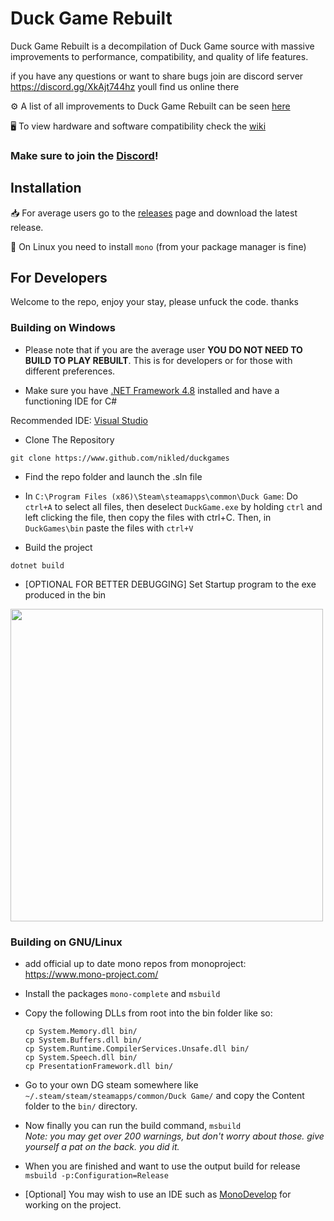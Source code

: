 # Duck Game Rebuilt
Duck Game Rebuilt is a decompilation of Duck Game source with massive improvements to performance, compatibility, and quality of life features.


if you have any questions or want to share bugs join are discord server https://discord.gg/XkAjt744hz youll find us online there

⚙️ A list of all improvements to Duck Game Rebuilt can be seen [here](https://github.com/TheFlyingFoool/DuckGameRebuilt/wiki/Changelog)

🖥️ To view hardware and software compatibility check the [wiki](https://github.com/TheFlyingFoool/DuckGameRebuilt/wiki/Architectures-and-Devices)

### Make sure to join the [Discord](https://discord.gg/XkAjt744hz)!

## Installation

📥 For average users go to the [releases](https://github.com/TheFlyingFoool/DuckGameRebuilt/releases) page and download the latest release.

🐧 On Linux you need to install `mono` (from your package manager is fine)

## For Developers
Welcome to the repo, enjoy your stay, please unfuck the code. thanks

### Building on Windows

* Please note that if you are the average user **YOU DO NOT NEED TO BUILD TO PLAY REBUILT**. This is for developers or for those with different preferences.

* Make sure you have [.NET Framework 4.8](https://dotnet.microsoft.com/en-us/download/dotnet-framework/net48) installed and have a functioning IDE for C#

Recommended IDE: [Visual Studio](https://docs.microsoft.com/en-us/visualstudio/install/install-visual-studio?view=vs-2022)

* Clone The Repository
```
git clone https://www.github.com/nikled/duckgames
```

* Find the repo folder and launch the .sln file

* In `C:\Program Files (x86)\Steam\steamapps\common\Duck Game`: Do `ctrl+A` to select all files, then deselect `DuckGame.exe` by holding `ctrl` and left clicking the file, then copy the files with ctrl+C. Then, in `DuckGames\bin` paste the files with `ctrl+V`

* Build the project
```
dotnet build
```

* \[OPTIONAL FOR BETTER DEBUGGING\] Set Startup program to the exe produced in the bin

<img src="https://user-images.githubusercontent.com/22122579/182766499-9b46ee7a-1291-4fbc-8c3e-7d7467ab8411.png" width="500">

### Building on GNU/Linux

* add official up to date mono repos from monoproject: https://www.mono-project.com/

* Install the packages `mono-complete` and `msbuild`

* Copy the following DLLs from root into the bin folder like so:
  ```
  cp System.Memory.dll bin/
  cp System.Buffers.dll bin/
  cp System.Runtime.CompilerServices.Unsafe.dll bin/
  cp System.Speech.dll bin/
  cp PresentationFramework.dll bin/
  ```

* Go to your own DG steam somewhere like `~/.steam/steam/steamapps/common/Duck Game/` and copy the Content folder to the `bin/` directory.

* Now finally you can run the build command, `msbuild`  
_Note: you may get over 200 warnings, but don't worry about those. give yourself a pat on the back. you did it._

* When you are finished and want to use the output build for release `msbuild -p:Configuration=Release`

* \[Optional\] You may wish to use an IDE such as [MonoDevelop](https://www.monodevelop.com/) for working on the project.
